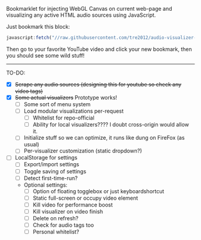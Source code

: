 Bookmarklet for injecting WebGL Canvas on current web-page and visualizing any active HTML audio sources using JavaScript.

Just bookmark this block:

```js
javascript:fetch("//raw.githubusercontent.com/tre2012/audio-visualizer-bookmarklet/master/index.js").then(d => d.text()).then(eval)
```
Then go to your favorite YouTube video and click your new bookmark, then you should see some wild stuff!

---
TO-DO:
* [x] ~~Scrape any audio sources (designing this for youtube so check any video tags)~~
* [x] ~~Some actual visualizers~~ Prototype works!
    * [ ] Some sort of menu system
    * [ ] Load modular visualizations per-request
        * [ ] Whitelist for repo-official
        * [ ] Ability for local visualizers???? I doubt cross-origin would allow it.
    * [ ] Initialize stuff so we can optimize, it runs like dung on FireFox (as usual)
    * [ ] Per-visualizer customization (static dropdown?)
* [ ] LocalStorage for settings
    * [ ] Export/import settings
    * [ ] Toggle saving of settings
    * [ ] Detect first-time-run?
    * Optional settings:
        * [ ] Option of floating togglebox or just keyboardshortcut
        * [ ] Static full-screen or occupy video element
        * [ ] Kill video for performance boost
        * [ ] Kill visualizer on video finish
        * [ ] Delete on refresh?
        * [ ] Check for audio tags too
        * [ ] Personal whitelist?

